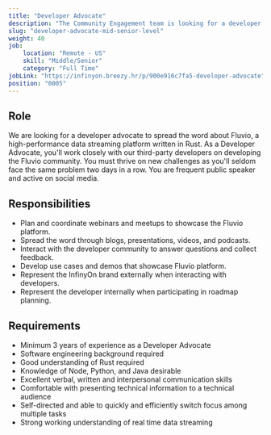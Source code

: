 ```yaml
---
title: "Developer Advocate"
description: "The Community Engagement team is looking for a developer advocate to spread the word about Fluvio. If you thrive on new challenges, you are frequent public speaker and active on social media, this job is for you."
slug: "developer-advocate-mid-senior-level"
weight: 40
job:
    location: "Remote - US"
    skill: "Middle/Senior"
    category: "Full Time"
jobLink: "https://infinyon.breezy.hr/p/900e916c7fa5-developer-advocate"
position: "0005"    
---
```


## Role

We are looking for a developer advocate to spread the word about Fluvio, a high-performance data streaming platform written in Rust. As a Developer Advocate, you'll work closely with our third-party developers on developing the Fluvio community. You must thrive on new challenges as you'll seldom face the same problem two days in a row.  You are frequent public speaker and active on social media. 

## Responsibilities
* Plan and coordinate webinars and meetups to showcase the Fluvio platform.
* Spread the word through blogs, presentations, videos, and podcasts.
* Interact with the developer community to answer questions and collect feedback.
* Develop use cases and demos that showcase Fluvio platform.
* Represent the InfinyOn brand externally when interacting with developers.
* Represent the developer internally when participating in roadmap planning.

## Requirements
* Minimum 3 years of experience as a Developer Advocate
* Software engineering background required
* Good understanding of Rust required
* Knowledge of Node, Python, and Java desirable
* Excellent verbal, written and interpersonal communication skills
* Comfortable with presenting technical information to a technical audience
* Self-directed and able to quickly and efficiently switch focus among multiple tasks
* Strong working understanding of real time data streaming
